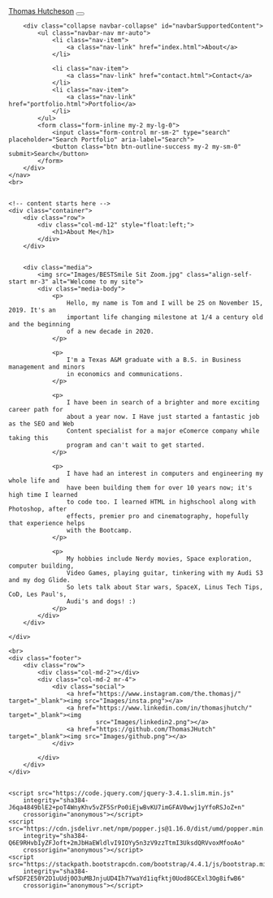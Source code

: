 <!DOCTYPE html>
<html lang="en">

<head>
    <meta charset="UTF-8">
    <meta name="viewport" content="width=device-width, initial-scale=1.0">
    <meta http-equiv="X-UA-Compatible" content="ie=edge">
    <title>About Me</title>
    <link rel="stylesheet" href="https://stackpath.bootstrapcdn.com/bootstrap/4.4.1/css/bootstrap.min.css"
        integrity="sha384-Vkoo8x4CGsO3+Hhxv8T/Q5PaXtkKtu6ug5TOeNV6gBiFeWPGFN9MuhOf23Q9Ifjh" crossorigin="anonymous">
    <meta name="viewport" content="width=device-width, initial-scale=1, shrink-to-fit=no">
</head>

<body>
    <nav class="navbar navbar-expand-lg navbar-dark bg-dark" style="height: 90px;">
        <a class="navbar-brand" href="index.html">Thomas Hutcheson</a>
        <button class="navbar-toggler" type="button" data-toggle="collapse" data-target="#navbarSupportedContent"
            aria-controls="navbarSupportedContent" aria-expanded="false" aria-label="Toggle navigation">
            <span class="navbar-toggler-icon"></span>
        </button>

        <div class="collapse navbar-collapse" id="navbarSupportedContent">
            <ul class="navbar-nav mr-auto">
                <li class="nav-item">
                    <a class="nav-link" href="index.html">About</a>
                </li>

                <li class="nav-item">
                    <a class="nav-link" href="contact.html">Contact</a>
                </li>
                <li class="nav-item">
                    <a class="nav-link" href="portfolio.html">Portfolio</a>
                </li>
            </ul>
            <form class="form-inline my-2 my-lg-0">
                <input class="form-control mr-sm-2" type="search" placeholder="Search Portfolio" aria-label="Search">
                <button class="btn btn-outline-success my-2 my-sm-0" submit>Search</button>
            </form>
        </div>
    </nav>
    <br>


    <!-- content starts here -->
    <div class="container">
        <div class="row">
            <div class="col-md-12" style="float:left;">
                <h1>About Me</h1>
            </div>
        </div>


        <div class="media">
            <img src="Images/BESTSmile Sit Zoom.jpg" class="align-self-start mr-3" alt="Welcome to my site">
            <div class="media-body">
                <p>
                    Hello, my name is Tom and I will be 25 on November 15, 2019. It's an
                    important life changing milestone at 1/4 a century old and the beginning
                    of a new decade in 2020.
                </p>

                <p>
                    I'm a Texas A&M graduate with a B.S. in Business management and minors
                    in economics and communications.
                </p>

                <p>
                    I have been in search of a brighter and more exciting career path for
                    about a year now. I Have just started a fantastic job as the SEO and Web
                    Content specialist for a major eComerce company while taking this
                    program and can't wait to get started.
                </p>

                <p>
                    I have had an interest in computers and engineering my whole life and
                    have been building them for over 10 years now; it's high time I learned
                    to code too. I learned HTML in highschool along with Photoshop, after
                    effects, premier pro and cinematography, hopefully that experience helps
                    with the Bootcamp.
                </p>

                <p>
                    My hobbies include Nerdy movies, Space exploration, computer building,
                    Video Games, playing guitar, tinkering with my Audi S3 and my dog Glide.
                    So lets talk about Star wars, SpaceX, Linus Tech Tips, CoD, Les Paul's,
                    Audi's and dogs! :)
                </p>
            </div>
        </div>

    </div>

    <br>
    <div class="footer">
        <div class="row">
            <div class="col-md-2"></div>
            <div class="col-md-2 mr-4">
                <div class="social">
                    <a href="https://www.instagram.com/the.thomasj/" target="_blank"><img src="Images/insta.png"></a>
                    <a href="https://www.linkedin.com/in/thomasjhutch/" target="_blank"><img
                            src="Images/linkedin2.png"></a>
                    <a href="https://github.com/ThomasJHutch" target="_blank"><img src="Images/github.png"></a>
                </div>

            </div>
        </div>
    </div>


    <script src="https://code.jquery.com/jquery-3.4.1.slim.min.js"
        integrity="sha384-J6qa4849blE2+poT4WnyKhv5vZF5SrPo0iEjwBvKU7imGFAV0wwj1yYfoRSJoZ+n"
        crossorigin="anonymous"></script>
    <script src="https://cdn.jsdelivr.net/npm/popper.js@1.16.0/dist/umd/popper.min.js"
        integrity="sha384-Q6E9RHvbIyZFJoft+2mJbHaEWldlvI9IOYy5n3zV9zzTtmI3UksdQRVvoxMfooAo"
        crossorigin="anonymous"></script>
    <script src="https://stackpath.bootstrapcdn.com/bootstrap/4.4.1/js/bootstrap.min.js"
        integrity="sha384-wfSDF2E50Y2D1uUdj0O3uMBJnjuUD4Ih7YwaYd1iqfktj0Uod8GCExl3Og8ifwB6"
        crossorigin="anonymous"></script>
</body>

</html>
